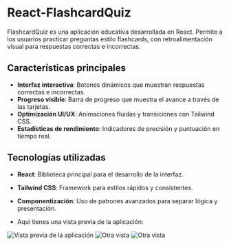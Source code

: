 # React-FlashcardQuiz

FlashcardQuiz es una aplicación educativa desarrollada en React. Permite a los usuarios practicar preguntas estilo flashcards, con retroalimentación visual para respuestas correctas e incorrectas.

## Características principales
- **Interfaz interactiva**: Botones dinámicos que muestran respuestas correctas e incorrectas.
- **Progreso visible**: Barra de progreso que muestra el avance a través de las tarjetas.
- **Optimización UI/UX**: Animaciones fluidas y transiciones con Tailwind CSS.
- **Estadísticas de rendimiento**: Indicadores de precisión y puntuación en tiempo real.

## Tecnologías utilizadas
- **React**: Biblioteca principal para el desarrollo de la interfaz.
- **Tailwind CSS**: Framework para estilos rápidos y consistentes.
- **Componentización**: Uso de patrones avanzados para separar lógica y presentación.

- Aquí tienes una vista previa de la aplicación:

![Vista previa de la aplicación](React-Flashcards-Quiz/React-Flashcards-Quiz/screenshots/page.png)
![Otra vista](React-Flashcards-Quiz/React-Flashcards-Quiz/screenshots/page2.png)
![Otra vista](React-Flashcards-Quiz/React-Flashcards-Quiz/screenshots/page3.png)
